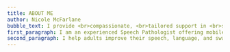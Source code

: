 ```yaml
---
title: ABOUT ME
author: Nicole McFarlane
bubble_text: I provide <br>compassionate, <br>tailored support in <br>speech, language, and  <br>swallowing - helping <br>you communicate <br>more clearly and <br>enjoy mealtimes with <br>confidence.
first_paragraph: I am an experienced Speech Pathologist offering mobile Speech Pathology services - I come to you! With over 25 years of experience across acute care, rehabilitation, palliative care, and aged care, I specialise in supporting adults with their communication and swallowing needs.
second_paragraph: I help adults improve their speech, language, and swallowing so they can communicate with confidence and enjoy eating and drinking with safety and comfort. I collaborate with clients, families, and healthcare teams to deliver clear, personalised therapy that meets individual needs. Organised and experienced, I use proven, evidence- based strategies to provide effective treatment. Whether working independently or as part of a team, I always offer kind, consistent, and supportive care.
---
```


